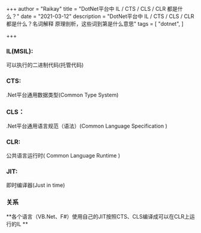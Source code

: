 +++
author = "Raikay"
title = "DotNet平台中 IL / CTS / CLS / CLR 都是什么？"
date = "2021-03-12"
description = "DotNet平台中 IL / CTS / CLS / CLR 都是什么？名词解释 原理剖析，这些词到第是什么意思"
tags = [
    "dotnet",
]

+++


### IL(MSIL): 
可以执行的二进制代码(托管代码)  

### CTS:
.Net平台通用数据类型(Common Type System)  

### CLS：
.Net平台通用语言规范（语法）(Common Language Specification )  

### CLR:
公共语言运行时( Common Language Runtime )  

### JIT:

即时编译器(Just in time)

  

### 关系
**各个语言（VB.Net、F#）使用自己的JIT按照CTS、CLS编译成可以在CLR上运行的IL **


